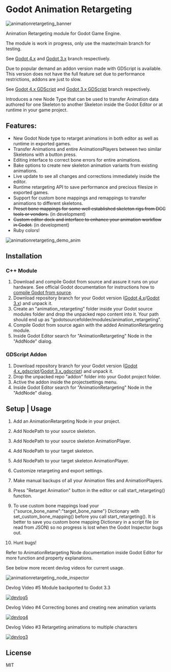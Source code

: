 # Godot Animation Retargeting

![animationretargeting_banner](https://user-images.githubusercontent.com/52464204/113527015-6244d300-95bc-11eb-9246-98c2e5710284.png)

Animation Retargeting module for Godot Game Engine.

The module is work in progress, only use the master/main branch for testing.

See [Godot 4.x](https://github.com/smix8/GodotAnimationRetargeting/tree/godot_4.x) and [Godot 3.x](https://github.com/smix8/GodotAnimationRetargeting/tree/godot_3.x) branch respectively.

Due to popular demand an addon version made with GDScript is available. This version does not have the full feature set due to performance restrictions, addons are just to slow.

See [Godot 4.x GDScript](https://github.com/smix8/GodotAnimationRetargeting/tree/godot_4.x_gdscript) and [Godot 3.x GDScript](https://github.com/smix8/GodotAnimationRetargeting/tree/godot_3.x_gdscript) branch respectively.

Introduces a new Node Type that can be used to transfer Animation data authored for one Skeleton to another Skeleton inside the Godot Editor or at runtime in your game project.

## Features:
- New Godot Node type to retarget animations in both editor as well as runtime in exported games.
- Transfer Animations and entire AnimationsPlayers between two similar Skeletons with a button press.
- Editing interface to correct bone errors for entire animations.
- Bake options to create new skeleton animation variants from existing animations.
- Live update to see all changes and corrections immediately inside the editor.
- Runtime retargeting API to save performance and precious filesize in exported games.
- Support for custom bone mappings and remappings to transfer animations to different skeletons.
- ~~Preset bone mappings for some well established skeleton rigs from DCC tools or vendors.~~ (in development)
- ~~Custom editor dock and interface to enhance your animation workflow in Godot.~~ (in development)
- Ruby colors!

![animationretargeting_demo_anim](https://user-images.githubusercontent.com/52464204/113527008-5eb14c00-95bc-11eb-871b-3aea2ea436ab.gif)

## Installation

### C++ Module
1. Download and compile Godot from source and assure it runs on your hardware.
See official Godot documentation for instructions how to [compile Godot from source](https://docs.godotengine.org/en/latest/development/compiling/index.html).
2. Download repository branch for your Godot version ([Godot 4.x](https://github.com/smix8/GodotAnimationRetargeting/tree/godot_4.x)/[Godot 3.x](https://github.com/smix8/GodotAnimationRetargeting/tree/godot_3.x)) and unpack it.
3. Create an "animation_retargeting" folder inside your Godot source modules folder and drop the unpacked repo content into it.
Your path should end up as "godotsourcefolder/modules/animation_retargeting".
4. Compile Godot from source again with the added AnimationRetargeting module.
5. Inside Godot Editor search for "AnimationRetargeting" Node in the "AddNode" dialog.

### GDScript Addon
1. Download repository branch for your Godot version ([Godot 4.x_gdscript](https://github.com/smix8/GodotAnimationRetargeting/tree/godot_4.x_gdscript)/[Godot 3.x_gdscript](https://github.com/smix8/GodotAnimationRetargeting/tree/godot_3.x_gdscript)) and unpack it.
2. Drop the unpacked repo "addon" folder into your Godot project folder.
3. Active the addon inside the projectsettings menu.
4. Inside Godot Editor search for "AnimationRetargeting" Node in the "AddNode" dialog.

## Setup | Usage

1. Add an AnimationRetargeting Node in your project.

2. Add NodePath to your source skeleton.

3. Add NodePath to your source skeleton AnimationPlayer.

4. Add NodePath to your target skeleton.

5. Add NodePath to your target skeleton AnimationPlayer.

6. Customize retargeting and export settings.

7. Make manual backups of all your Animation files and AnimationPlayers.

8. Press "Retarget Animation" button in the editor or call start_retargeting() function.

9. To use custom bone mappings load your {"source_bone_name":"target_bone_name"} Dictionary with set_custom_bone_mapping() before you call start_retargeting().
It is better to save you custom bone mapping Dictionary in a script file (or read from JSON) so no progress is lost when the Godot Inspector bugs out.

10. Hunt bugs!

Refer to AnimationRetargeting Node documentation inside Godot Editor for more function and property explanations.

See below more recent devlog videos for current usage.

![animationretargeting_node_inspector](https://user-images.githubusercontent.com/52464204/113527018-640e9680-95bc-11eb-9f48-033a829faa4c.png)

Devlog Video #5 Module backported to Godot 3.3

[![devlog5](https://img.youtube.com/vi/EJCHrdZrhOI/hqdefault.jpg)](https://youtu.be/EJCHrdZrhOI)

Devlog Video #4 Correcting bones and creating new animation variants

[![devlog4](https://img.youtube.com/vi/PRJbesKeBDY/hqdefault.jpg)](https://youtu.be/PRJbesKeBDY)

Devlog Video #3 Retargeting animations to multiple characters

[![devlog3](https://img.youtube.com/vi/7uf0NVnMcb4/hqdefault.jpg)](https://youtu.be/7uf0NVnMcb4)


## License
MIT
